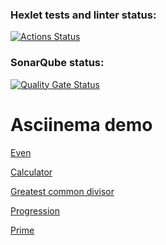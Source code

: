 ### Hexlet tests and linter status:
[![Actions Status](https://github.com/valentin-osadchii/java-project-61/actions/workflows/hexlet-check.yml/badge.svg)](https://github.com/valentin-osadchii/java-project-61/actions)
### SonarQube status:
[![Quality Gate Status](https://sonarcloud.io/api/project_badges/measure?project=valentin-osadchii_java-project-61&metric=alert_status)](https://sonarcloud.io/summary/new_code?id=valentin-osadchii_java-project-61)

# Asciinema demo
[Even](https://asciinema.org/a/rEGLMlQqvx3iigy0LM3Qbb53v)

[Calculator](https://asciinema.org/a/nDNaubVLkSsWaSeoYrFEgqbmJ)

[Greatest common divisor](https://asciinema.org/a/Weh5L3JFWQcczl0dyEKBb5eYK)

[Progression](https://asciinema.org/a/XdnJB0CIhhEZnmQhPrrtsbgmI)

[Prime](https://asciinema.org/a/vV4JmYNqMhCb7Tim5WbTwgVqE)
